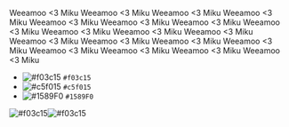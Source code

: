 Weeamoo <3 Miku
Weeamoo <3 Miku
Weeamoo <3 Miku
Weeamoo <3 Miku
Weeamoo <3 Miku
Weeamoo <3 Miku
Weeamoo <3 Miku
Weeamoo <3 Miku
Weeamoo <3 Miku
Weeamoo <3 Miku
Weeamoo <3 Miku
Weeamoo <3 Miku
Weeamoo <3 Miku
Weeamoo <3 Miku
Weeamoo <3 Miku
Weeamoo <3 Miku
Weeamoo <3 Miku
Weeamoo <3 Miku
Weeamoo <3 Miku

- ![#f03c15](https://via.placeholder.com/15/f03c15/000000?text=+) `#f03c15`
- ![#c5f015](https://via.placeholder.com/15/c5f015/000000?text=+) `#c5f015`
- ![#1589F0](https://via.placeholder.com/15/1589F0/000000?text=+) `#1589F0`

![#f03c15](https://via.placeholder.com/15/f03c15/000000?text=+)![#f03c15](https://via.placeholder.com/15/f03c15/000000?text=+)
